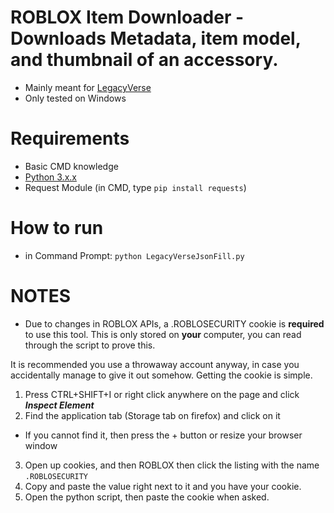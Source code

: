 # ROBLOX Item Downloader - Downloads Metadata, item model, and thumbnail of an accessory. 
* Mainly meant for [LegacyVerse](https://www.roblox.com/games/12147220287/LegacyVerse-NEW-UPDATE)
* Only tested on Windows

# Requirements
* Basic CMD knowledge
* [Python 3.x.x](https://www.python.org/downloads/)
* Request Module (in CMD, type `pip install requests`)

# How to run
* in Command Prompt: `python LegacyVerseJsonFill.py`

# NOTES
* Due to changes in ROBLOX APIs, a .ROBLOSECURITY cookie is **required** to use this tool. This is only stored on **your** computer, you can read through the script to prove this.

It is recommended you use a throwaway account anyway, in case you accidentally manage to give it out somehow. Getting the cookie is simple.

1. Press CTRL+SHIFT+I or right click anywhere on the page and click ***Inspect Element***
2. Find the application tab (Storage tab on firefox) and click on it
 * If you cannot find it, then press the + button or resize your browser window
3. Open up cookies, and then ROBLOX then click the listing with the name `.ROBLOSECURITY`
4. Copy and paste the value right next to it and you have your cookie.
5. Open the python script, then paste the cookie when asked.